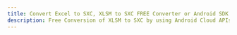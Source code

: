 ---title: Convert Excel to SXC, XLSM to SXC FREE Converter or Android SDKdescription: Free Conversion of XLSM to SXC by using Android Cloud APIs & SDKs. Also Create, Edit & Render Microsoft Excel, CSV and SpreadsheetML worksheets or spreadsheet in the Cloud.---